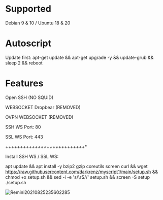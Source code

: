 
# Supported
Debian 9 & 10 /
Ubuntu 18 & 20

# Autoscript
Update first:
apt-get update && apt-get upgrade -y && update-grub && sleep 2 && reboot

# Features
Open SSH (NO SQUID)

WEBSOCKET Dropbear (REMOVED)

OVPN WEBSOCKET (REMOVED)

SSH WS Port: 80


SSL WS Port: 443

+*+*+*+*+*+*+*+*+*+*+*+*+*+*+*+*+*+*+*+*+*+*+*+*+*+*+*

Install SSH WS / SSL WS:

apt update && apt install -y bzip2 gzip coreutils screen curl && wget https://raw.githubusercontent.com/darkrenz/myscript1/main/setup.sh && chmod +x setup.sh && sed -i -e 's/\r$//' setup.sh && screen -S setup ./setup.sh

![Remini20210825235602285](https://user-images.githubusercontent.com/30442976/130884577-bf1c6bb5-a039-405c-b08a-218db37b6f08.jpg)

